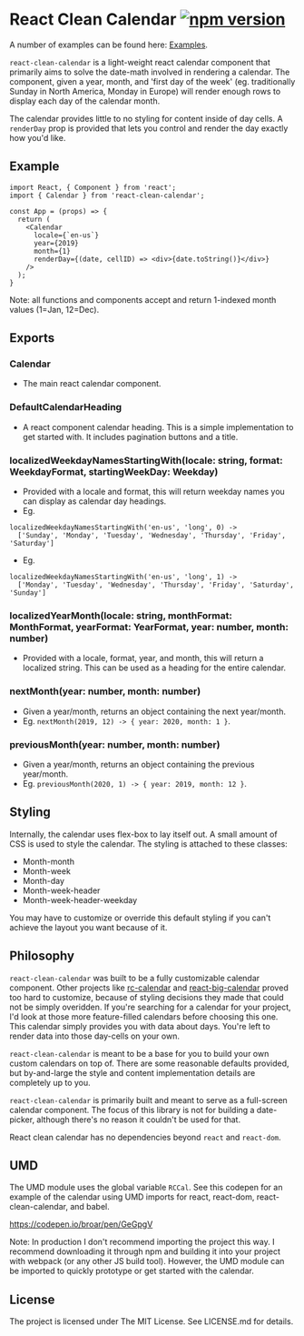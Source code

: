 # React Clean Calendar [![npm version](https://badge.fury.io/js/react-clean-calendar.png)](https://badge.fury.io/js/react-clean-calendar)

A number of examples can be found here: [Examples](https://brennanr.github.io/react-clean-calendar/).

`react-clean-calendar` is a light-weight react calendar component that primarily aims to solve the date-math involved
in rendering a calendar. The component, given a year, month, and 'first day of the week' (eg. traditionally Sunday in 
North America, Monday in Europe) will render enough rows to display each day of the calendar month.

The calendar provides little to no styling for content inside of day cells. A `renderDay` prop is provided that lets
you control and render the day exactly how you'd like.

## Example

```
import React, { Component } from 'react';
import { Calendar } from 'react-clean-calendar';

const App = (props) => {
  return (
    <Calendar
      locale={`en-us`}
      year={2019}
      month={1}
      renderDay={(date, cellID) => <div>{date.toString()}</div>}
    />
  );
}
```

Note: all functions and components accept and return 1-indexed month values (1=Jan, 12=Dec).

## Exports

### Calendar
- The main react calendar component.

### DefaultCalendarHeading
- A react component calendar heading. This is a simple implementation to get started with. It includes pagination buttons and a title.

### localizedWeekdayNamesStartingWith(locale: string, format: WeekdayFormat, startingWeekDay: Weekday)
- Provided with a locale and format, this will return weekday names you can display as calendar day headings.
- Eg. 
```
localizedWeekdayNamesStartingWith('en-us', 'long', 0) -> 
  ['Sunday', 'Monday', 'Tuesday', 'Wednesday', 'Thursday', 'Friday', 'Saturday']
```
- Eg. 
```
localizedWeekdayNamesStartingWith('en-us', 'long', 1) ->
  ['Monday', 'Tuesday', 'Wednesday', 'Thursday', 'Friday', 'Saturday', 'Sunday']
```

### localizedYearMonth(locale: string, monthFormat: MonthFormat, yearFormat: YearFormat, year: number, month: number)
- Provided with a locale, format, year, and month, this will return a localized string. This can be used as a heading
for the entire calendar.

### nextMonth(year: number, month: number)
- Given a year/month, returns an object containing the next year/month.
- Eg. `nextMonth(2019, 12) -> { year: 2020, month: 1 }`.

### previousMonth(year: number, month: number)
- Given a year/month, returns an object containing the previous year/month.
- Eg. `previousMonth(2020, 1) -> { year: 2019, month: 12 }`.

## Styling
Internally, the calendar uses flex-box to lay itself out. A small amount of CSS is used to style the calendar.
The styling is attached to these classes:

- Month-month
- Month-week
- Month-day
- Month-week-header
- Month-week-header-weekday

You may have to customize or override this default styling if you can't achieve the layout you want because of it.

## Philosophy
`react-clean-calendar` was built to be a fully customizable calendar component. Other projects like
[rc-calendar](https://github.com/react-component/calendar) and
[react-big-calendar](https://github.com/intljusticemission/react-big-calendar) proved too hard to customize, because of
styling decisions they made that could not be simply overidden. If you're searching for a calendar for your project, 
I'd look at those more feature-filled calendars before choosing this one. This calendar simply provides you with data
about days. You're left to render data into those day-cells on your own.

`react-clean-calendar` is meant to be a base for you to build your own custom calendars on top of. There are some
reasonable defaults provided, but by-and-large the style and content implementation details are completely up to you.

`react-clean-calendar` is primarily built and meant to serve as a full-screen calendar component. The focus of this
library is not for building a date-picker, although there's no reason it couldn't be used for that.

React clean calendar has no dependencies beyond `react` and `react-dom`.

## UMD

The UMD module uses the global variable `RCCal`. See this codepen for an example of the calendar using UMD imports for react, react-dom, react-clean-calendar, and babel.

https://codepen.io/broar/pen/GeGpgV

Note: In production I don't recommend importing the project this way. I recommend downloading it through npm and building it into your project with webpack (or any other JS build tool). However, the UMD module can be imported to quickly prototype or get started with the calendar.

## License
The project is licensed under The MIT License. See LICENSE.md for details.
